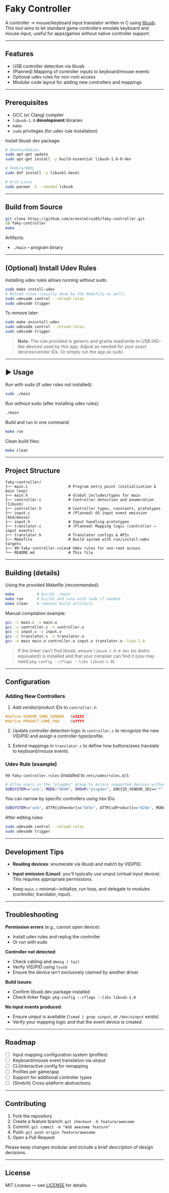 # Faky Controller

A controller → mouse/keyboard input translator written in C using [libusb](https://libusb.info/).  
This tool aims to let standard game controllers emulate keyboard and mouse input, useful for apps/games without native controller support.

---

##  Features
- USB controller detection via libusb
- (Planned) Mapping of controller inputs to keyboard/mouse events
- Optional udev rules for non-root access
- Modular code layout for adding new controllers and mappings

---

##  Prerequisites

- GCC (or Clang) compiler
- `libusb-1.0` **development** libraries
- `make`
- `sudo` privileges (for udev rule installation)

Install libusb dev package:

```bash
# Ubuntu/Debian
sudo apt-get update
sudo apt-get install -y build-essential libusb-1.0-0-dev

# Fedora/RHEL
sudo dnf install -y libusb1-devel

# Arch Linux
sudo pacman -S --needed libusb
```

---

##  Build from Source

```bash
git clone https://github.com/ernestoCruz05/faky-controller.git
cd faky-controller
make
```

Artifacts:

- `./main` – program binary

---

##  (Optional) Install Udev Rules

Installing udev rules allows running without sudo.

```bash
sudo make install-udev
# Reload rules (usually done by the Makefile as well)
sudo udevadm control --reload-rules
sudo udevadm trigger
```

To remove later:

```bash
sudo make uninstall-udev
sudo udevadm control --reload-rules
sudo udevadm trigger
```

> **Note**: The rule provided is generic and grants read/write to USB HID-like devices used by this app. Adjust as needed for your exact devices/vendor IDs. Or simply run the app as sudo

---

## ▶ Usage

Run with sudo (if udev rules not installed):

```bash
sudo ./main
```

Run without sudo (after installing udev rules):

```bash
./main
```

Build and run in one command:

```bash
make run
```

Clean build files:

```bash
make clean
```

---

##  Project Structure

```
faky-controller/
├── main.c                  # Program entry point (initialization & main loop)
├── main.h                  # Global includes/types for main
├── controller.c            # Controller detection and enumeration (libusb)
├── controller.h            # Controller types, constants, prototypes
├── input.c                 # (Planned) OS input event emission (kbd/mouse)
├── input.h                 # Input handling prototypes
├── translator.c            # (Planned) Mapping logic (controller → input events)
├── translator.h            # Translator configs & APIs
├── Makefile                # Build system with run/install-udev targets
├── 99-faky-controller.rules# Udev rules for non-root access
└── README.md               # This file
```

---

##  Building (details)

Using the provided Makefile (recommended):

```bash
make          # builds ./main
make run      # builds and runs with sudo if needed
make clean    # removes build artifacts
```

Manual compilation example:

```bash
gcc -c main.c -o main.o
gcc -c controller.c -o controller.o
gcc -c input.c -o input.o
gcc -c translator.c -o translator.o
gcc -o main main.o controller.o input.o translator.o -lusb-1.0
```

> If the linker can't find libusb, ensure `libusb-1.0-0-dev` (or distro equivalent) is installed and that your compiler can find it (you may need `pkg-config --cflags --libs libusb-1.0`).

---

##  Configuration

### Adding New Controllers

1. Add vendor/product IDs to `controller.h`:

```c
#define VENDOR_SOME_VENDOR   0xXXXX
#define PRODUCT_SOME_PAD     0xYYYY
```

2. Update controller detection logic in `controller.c` to recognize the new VID/PID and assign a controller type/profile.

3. Extend mappings in `translator.c` to define how buttons/axes translate to keyboard/mouse events.

### Udev Rule (example)

`99-faky-controller.rules` (installed to `/etc/udev/rules.d/`):

```bash
# Allow users in the "plugdev" group to access supported devices without sudo
SUBSYSTEM=="usb", MODE="0660", GROUP="plugdev", ENV{ID_VENDOR_ID}=="*", ENV{ID_MODEL_ID}=="*"
```

You can narrow by specific controllers using hex IDs:

```bash
SUBSYSTEM=="usb", ATTR{idVendor}=="045e", ATTR{idProduct}=="028e", MODE="0660", GROUP="plugdev"
```

After editing rules:

```bash
sudo udevadm control --reload-rules
sudo udevadm trigger
```

---

##  Development Tips

- **Reading devices**: enumerate via libusb and match by VID/PID.

- **Input emission (Linux)**: you'll typically use uinput (virtual input device). This requires appropriate permissions.

- Keep `main.c` minimal—initialize, run loop, and delegate to modules (controller, translator, input).

---

##  Troubleshooting

**Permission errors** (e.g., cannot open device):
- Install udev rules and replug the controller
- Or run with sudo

**Controller not detected**:
- Check cabling and `dmesg | tail`
- Verify VID/PID using `lsusb`
- Ensure the device isn't exclusively claimed by another driver

**Build issues**:
- Confirm libusb dev package installed
- Check linker flags: `pkg-config --cflags --libs libusb-1.0`

**No input events produced**:
- Ensure uinput is available (`lsmod | grep uinput`, or `/dev/uinput` exists)
- Verify your mapping logic and that the event device is created

---

##  Roadmap

- [ ] Input mapping configuration system (profiles)
- [ ] Keyboard/mouse event translation via uinput
- [ ] CLI/interactive config for remapping
- [ ] Profiles per game/app
- [ ] Support for additional controller types
- [ ] (Stretch) Cross-platform abstractions

---

##  Contributing

1. Fork the repository
2. Create a feature branch: `git checkout -b feature/awesome`
3. Commit: `git commit -m "Add awesome feature"`
4. Push: `git push origin feature/awesome`
5. Open a Pull Request

Please keep changes modular and include a brief description of design decisions.

---

##  License

MIT License — see [LICENSE](LICENSE) for details.
